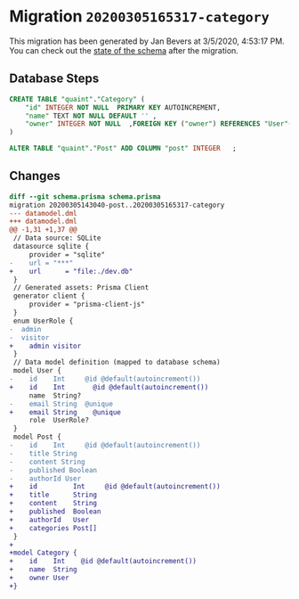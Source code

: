 # Migration `20200305165317-category`

This migration has been generated by Jan Bevers at 3/5/2020, 4:53:17 PM.
You can check out the [state of the schema](./schema.prisma) after the migration.

## Database Steps

```sql
CREATE TABLE "quaint"."Category" (
    "id" INTEGER NOT NULL  PRIMARY KEY AUTOINCREMENT,
    "name" TEXT NOT NULL DEFAULT '' ,
    "owner" INTEGER NOT NULL  ,FOREIGN KEY ("owner") REFERENCES "User"("id") ON DELETE RESTRICT ON UPDATE CASCADE
) 

ALTER TABLE "quaint"."Post" ADD COLUMN "post" INTEGER   ;
```

## Changes

```diff
diff --git schema.prisma schema.prisma
migration 20200305143040-post..20200305165317-category
--- datamodel.dml
+++ datamodel.dml
@@ -1,31 +1,37 @@
 // Data source: SQLite
 datasource sqlite {
     provider = "sqlite"
-    url = "***"
+    url      = "file:./dev.db"
 }
 // Generated assets: Prisma Client
 generator client {
     provider = "prisma-client-js"
 }
 enum UserRole {
-  admin
-  visitor
+    admin visitor
 }
 // Data model definition (mapped to database schema)
 model User {
-    id    Int     @id @default(autoincrement())
+    id    Int       @id @default(autoincrement())
     name  String?
-    email String  @unique
+    email String    @unique
     role  UserRole?
 }
 model Post {
-    id    Int     @id @default(autoincrement())
-    title String
-    content String
-    published Boolean
-    authorId User
+    id         Int     @id @default(autoincrement())
+    title      String
+    content    String
+    published  Boolean
+    authorId   User
+    categories Post[]
 }
+
+model Category {
+    id    Int    @id @default(autoincrement())
+    name  String
+    owner User
+}
```


